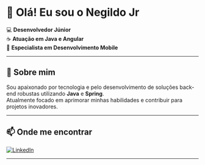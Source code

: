 # 👋 Olá! Eu sou o Negildo Jr

💻 **Desenvolvedor Júnior**  
☕ **Atuação em Java e Angular**  
📱 **Especialista em Desenvolvimento Mobile**  

---

## 🚀 Sobre mim
Sou apaixonado por tecnologia e pelo desenvolvimento de soluções back-end robustas utilizando **Java** e **Spring**.  
Atualmente focado em aprimorar minhas habilidades e contribuir para projetos inovadores.

---

## 📫 Onde me encontrar
[![LinkedIn](https://img.shields.io/badge/LinkedIn-Negildo%20Jr-blue?style=for-the-badge&logo=linkedin)](https://www.linkedin.com/in/negildo-passos-3176b4175/)

---

